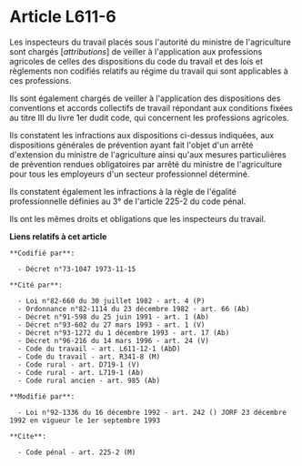 # Article L611-6

Les inspecteurs du travail placés sous l'autorité du ministre de l'agriculture sont chargés [*attributions*] de veiller à
l'application aux professions agricoles de celles des dispositions du code du travail et des lois et règlements non codifiés
relatifs au régime du travail qui sont applicables à ces professions.

Ils sont également chargés de veiller à l'application des dispositions des conventions et accords collectifs de travail
répondant aux conditions fixées au titre III du livre 1er dudit code, qui concernent les professions agricoles.

Ils constatent les infractions aux dispositions ci-dessus indiquées, aux dispositions générales de prévention ayant fait
l'objet d'un arrêté d'extension du ministre de l'agriculture ainsi qu'aux mesures particulières de prévention rendues
obligatoires par arrêté du ministre de l'agriculture pour tous les employeurs d'un secteur professionnel déterminé.

Ils constatent également les infractions à la règle de l'égalité professionnelle définies au 3° de l'article 225-2 du code
pénal.

Ils ont les mêmes droits et obligations que les inspecteurs du travail.

**Liens relatifs à cet article**

	**Codifié par**:

	  - Décret n°73-1047 1973-11-15

	**Cité par**:

	  - Loi n°82-660 du 30 juillet 1982 - art. 4 (P)
	  - Ordonnance n°82-1114 du 23 décembre 1982 - art. 66 (Ab)
	  - Décret n°91-598 du 25 juin 1991 - art. 1 (Ab)
	  - Décret n°93-602 du 27 mars 1993 - art. 1 (V)
	  - Décret n°93-1272 du 1 décembre 1993 - art. 17 (Ab)
	  - Décret n°96-216 du 14 mars 1996 - art. 24 (V)
	  - Code du travail - art. L611-12-1 (AbD)
	  - Code du travail - art. R341-8 (M)
	  - Code rural - art. D719-1 (V)
	  - Code rural - art. L719-1 (Ab)
	  - Code rural ancien - art. 985 (Ab)

	**Modifié par**:

	  - Loi n°92-1336 du 16 décembre 1992 - art. 242 () JORF 23 décembre 1992 en vigueur le 1er septembre 1993

	**Cite**:

	  - Code pénal - art. 225-2 (M)
